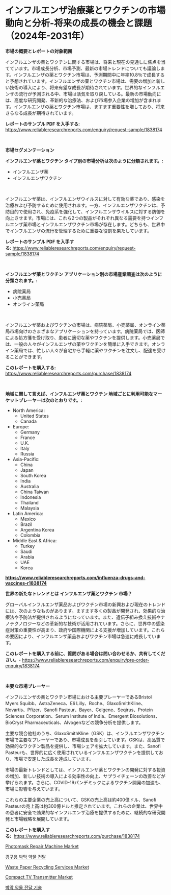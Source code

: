 <p><h1>インフルエンザ治療薬とワクチンの市場動向と分析-将来の成長の機会と課題（2024年-2031年）</h1></p><p><strong>市場の概要とレポートの対象範囲</strong></p>
<p><p>インフルエンザの薬とワクチンに関する市場は、将来と現在の見通しに焦点を当てています。市場成長分析、市場予測、最新の市場トレンドについても議論します。インフルエンザの薬とワクチン市場は、予測期間中に年率10.8％で成長すると予想されています。インフルエンザの薬とワクチン市場は、需要の増加と新しい技術の導入により、将来有望な成長が期待されています。世界的なインフルエンザの流行が予測される中、市場は活気を取り戻している。最新の市場動向には、高度な研究開発、革新的な治療法、および市場参入企業の増加が含まれます。インフルエンザの薬とワクチン市場は、ますます重要性を増しており、将来さらなる成長が期待されています。</p></p>
<p><strong>レポートのサンプル PDF を入手する:</strong> <a href="https://www.reliableresearchreports.com/enquiry/request-sample/1838174">https://www.reliableresearchreports.com/enquiry/request-sample/1838174</a></p>
<p>&nbsp;</p>
<p><strong>市場セグメンテーション</strong></p>
<p><strong>インフルエンザ薬とワクチン タイプ別の市場分析は次のように分類されます。:</strong></p>
<p><ul><li>インフルエンザ薬</li><li>インフルエンザワクチン</li></ul></p>
<p>&nbsp;</p>
<p><p>インフルエンザ薬は、インフルエンザウイルスに対して有効な薬であり、感染を治療および予防するために使用されます。一方、インフルエンザワクチンは、予防目的で使用され、免疫系を強化して、インフルエンザウイルスに対する防御を向上させます。市場には、これら2つの製品がそれぞれ異なる需要を持つインフルエンザ薬市場とインフルエンザワクチン市場が存在します。どちらも、世界中でインフルエンザの流行を管理するために重要な役割を果たしています。</p></p>
<p><strong>レポートのサンプル PDF を入手する:</strong>&nbsp;<a href="https://www.reliableresearchreports.com/enquiry/request-sample/1838174">https://www.reliableresearchreports.com/enquiry/request-sample/1838174</a></p>
<p>&nbsp;</p>
<p><strong> インフルエンザ薬とワクチン アプリケーション別の市場産業調査は次のように分類されます。:</strong></p>
<p><ul><li>病院薬局</li><li>小売薬局</li><li>オンライン薬局</li></ul></p>
<p>&nbsp;</p>
<p><p>インフルエンザ薬およびワクチンの市場は、病院薬局、小売薬局、オンライン薬局市場向けのさまざまなアプリケーションを持っています。病院薬局では、医師による処方箋を受け取り、患者に適切な薬やワクチンを提供します。小売薬局では、一般の人々がインフルエンザの薬やワクチンを簡単に入手できます。オンライン薬局では、忙しい人々が自宅から手軽に薬やワクチンを注文し、配達を受けることができます。</p></p>
<p><strong>このレポートを購入する:</strong>&nbsp; <a href="https://www.reliableresearchreports.com/purchase/1838174">https://www.reliableresearchreports.com/purchase/1838174</a></p>
<p>&nbsp;</p>
<p><strong>地域に関して言えば、インフルエンザ薬とワクチン 地域ごとに利用可能なマーケットプレーヤーは次のとおりです。:</strong></p>
<p><ul>
    <li>
        North America:
        <ul>
            <li>United States</li>
            <li>Canada</li>
        </ul>
    </li>
    <li>
        Europe:
        <ul>
            <li>Germany</li>
            <li>France</li>
            <li>U.K.</li>
            <li>Italy</li>
            <li>Russia</li>
        </ul>
    </li>
    <li>
        Asia-Pacific:
        <ul>
            <li>China</li>
            <li>Japan</li>
            <li>South Korea</li>
            <li>India</li>
            <li>Australia</li>
            <li>China Taiwan</li>
            <li>Indonesia</li>
            <li>Thailand</li>
            <li>Malaysia</li>
        </ul>
    </li>
    <li>
        Latin America:
        <ul>
            <li>Mexico</li>
            <li>Brazil</li>
            <li>Argentina Korea</li>
            <li>Colombia</li>
        </ul>
    </li>
    <li>
        Middle East & Africa:
        <ul>
            <li>Turkey</li>
            <li>Saudi</li>
            <li>Arabia</li>
            <li>UAE</li>
            <li>Korea</li>
        </ul>
    </li>
    </ul></p>
<p><strong><a href="https://www.reliableresearchreports.com/influenza-drugs-and-vaccines-r1838174">https://www.reliableresearchreports.com/influenza-drugs-and-vaccines-r1838174</a></strong>&nbsp;</p>
<p><strong>世界の新たなトレンドとは インフルエンザ薬とワクチン 市場？</strong></p>
<p><p>グローバルインフルエンザ薬品およびワクチン市場の新興および現在のトレンドには、次のようなものがあります。ますます多くの製品が開発され、効果的な治療法や予防法が提供されるようになっています。また、遺伝子組み換え技術やナノテクノロジーなどの革新的な技術が活用されています。さらに、世界中の感染症対策の重要性が高まり、政府や国際機関による支援が増加しています。これらの要因により、インフルエンザ薬品およびワクチン市場は急速に成長しています。</p></p>
<p><strong>このレポートを購入する前に、質問がある場合は問い合わせるか、共有してください。</strong>- <a href="https://www.reliableresearchreports.com/enquiry/pre-order-enquiry/1838174">https://www.reliableresearchreports.com/enquiry/pre-order-enquiry/1838174</a></p>
<p>&nbsp;</p>
<p><strong>主要な市場プレーヤー</strong></p>
<p><p>インフルエンザの薬とワクチン市場における主要プレーヤーであるBristol Myers Squibb、AstraZeneca、Eli Lilly、Roche、GlaxoSmithKline、Novartis、Pfizer、Sanofi Pasteur、Bayer、Celgene、Seqirus、Protein Sciences Corporation、Serum Institute of India、Emergent Biosolutions、BioCryst Pharmaceuticals、Alvogenなどの競争分析を提供します。</p><p>主要な競合他社のうち、GlaxoSmithKline（GSK）は、インフルエンザワクチン市場で主要なプレーヤーであり、市場成長を牽引しています。GSKは、高品質で効果的なワクチン製品を提供し、市場シェアを拡大しています。また、Sanofi Pasteurも、世界的に広く使用されているインフルエンザワクチンを提供しており、市場で安定した成長を達成しています。</p><p>市場の最新トレンドとしては、インフルエンザ薬とワクチンの開発に対する投資の増加、新しい技術の導入による効率性の向上、サプライチェーンの改善などが挙げられます。さらに、COVID-19パンデミックによるワクチン開発の加速も、市場に影響を与えています。</p><p>これらの主要企業の売上高について、GSKの売上高は約400億ドル、Sanofi Pasteurの売上高は約300億ドルと推定されています。これらの企業は、世界中の患者に安全で効果的なインフルエンザ治療を提供するために、継続的な研究開発と市場戦略を展開しています。</p></p>
<p><strong>このレポートを購入する:</strong>&nbsp;&nbsp;<a href="https://www.reliableresearchreports.com/purchase/1838174">https://www.reliableresearchreports.com/purchase/1838174</a></p>
<p><p><a href="https://issuu.com/reportprime-2/docs/photomask-repair-machine-market-size-2030.pptx">Photomask Repair Machine Market</a></p><p><a href="https://github.com/MayeKuhic00/Market-Research-Report-List-1/blob/main/634020998181.md">경구용 박막 약물 전달</a></p><p><a href="https://github.com/peachesmcdowel1/Market-Research-Report-List-3/blob/main/waste-paper-recycling-services-market.md">Waste Paper Recycling Services Market</a></p><p><a href="https://github.com/edytherolanlouisejk1miz0wig/Market-Research-Report-List-2/blob/main/compact-tv-transmitter-market.md">Compact TV Transmitter Market</a></p><p><a href="https://github.com/rick7624/Market-Research-Report-List-1/blob/main/913891498180.md">박막 약물 전달 기술</a></p></p>